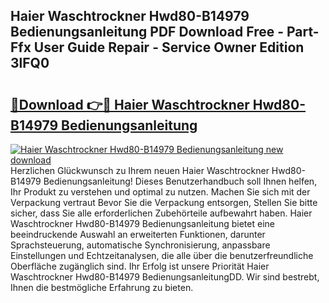 ## Haier Waschtrockner Hwd80-B14979 Bedienungsanleitung PDF Download Free - Part-Ffx User Guide Repair - Service Owner Edition 3lFQ0

# <h2><a href="http://df5kq7j.blite.top/?on=Haier+Waschtrockner+Hwd80-B14979+Bedienungsanleitung">🔗Download 👉🔴 Haier Waschtrockner Hwd80-B14979 Bedienungsanleitung</a></h2>

[![Haier Waschtrockner Hwd80-B14979 Bedienungsanleitung new download](https://i.imgur.com/lujVjoI.png)](http://df5kq7j.blite.top/?on=Haier+Waschtrockner+Hwd80-B14979+Bedienungsanleitung)
Herzlichen Glückwunsch zu Ihrem neuen Haier Waschtrockner Hwd80-B14979 Bedienungsanleitung! Dieses Benutzerhandbuch soll Ihnen helfen, Ihr Produkt zu verstehen und optimal zu nutzen. Machen Sie sich mit der Verpackung vertraut Bevor Sie die Verpackung entsorgen, Stellen Sie bitte sicher, dass Sie alle erforderlichen Zubehörteile aufbewahrt haben. Haier Waschtrockner Hwd80-B14979 Bedienungsanleitung bietet eine beeindruckende Auswahl an erweiterten Funktionen, darunter Sprachsteuerung, automatische Synchronisierung, anpassbare Einstellungen und Echtzeitanalysen, die alle über die benutzerfreundliche Oberfläche zugänglich sind. Ihr Erfolg ist unsere Priorität Haier Waschtrockner Hwd80-B14979 BedienungsanleitungDD. Wir sind bestrebt, Ihnen die bestmögliche Erfahrung zu bieten.

